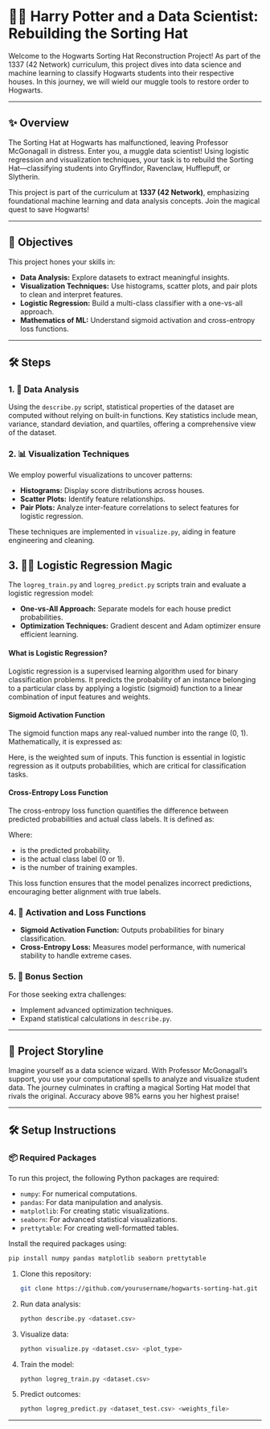 # 🧙‍♂️ Harry Potter and a Data Scientist: Rebuilding the Sorting Hat

Welcome to the Hogwarts Sorting Hat Reconstruction Project! As part of the 1337 (42 Network) curriculum, this project dives into data science and machine learning to classify Hogwarts students into their respective houses. In this journey, we will wield our muggle tools to restore order to Hogwarts.

---

## ✨ Overview

The Sorting Hat at Hogwarts has malfunctioned, leaving Professor McGonagall in distress. Enter you, a muggle data scientist! Using logistic regression and visualization techniques, your task is to rebuild the Sorting Hat—classifying students into Gryffindor, Ravenclaw, Hufflepuff, or Slytherin.

This project is part of the curriculum at **1337 (42 Network)**, emphasizing foundational machine learning and data analysis concepts. Join the magical quest to save Hogwarts!

---

## 🎯 Objectives

This project hones your skills in:

- **Data Analysis:** Explore datasets to extract meaningful insights.
- **Visualization Techniques:** Use histograms, scatter plots, and pair plots to clean and interpret features.
- **Logistic Regression:** Build a multi-class classifier with a one-vs-all approach.
- **Mathematics of ML:** Understand sigmoid activation and cross-entropy loss functions.

---

## 🛠 Steps

### 1. 🧐 Data Analysis

Using the `describe.py` script, statistical properties of the dataset are computed without relying on built-in functions. Key statistics include mean, variance, standard deviation, and quartiles, offering a comprehensive view of the dataset.

### 2. 📊 Visualization Techniques

We employ powerful visualizations to uncover patterns:

- **Histograms:** Display score distributions across houses.
- **Scatter Plots:** Identify feature relationships.
- **Pair Plots:** Analyze inter-feature correlations to select features for logistic regression.

These techniques are implemented in `visualize.py`, aiding in feature engineering and cleaning.



## 3. 🧙‍♂️ Logistic Regression Magic

The `logreg_train.py` and `logreg_predict.py` scripts train and evaluate a logistic regression model:

- **One-vs-All Approach:** Separate models for each house predict probabilities.
- **Optimization Techniques:** Gradient descent and Adam optimizer ensure efficient learning.

#### What is Logistic Regression?

Logistic regression is a supervised learning algorithm used for binary classification problems. It predicts the probability of an instance belonging to a particular class by applying a logistic (sigmoid) function to a linear combination of input features and weights.

#### Sigmoid Activation Function

The sigmoid function maps any real-valued number into the range (0, 1). Mathematically, it is expressed as:

Here,  is the weighted sum of inputs. This function is essential in logistic regression as it outputs probabilities, which are critical for classification tasks.

#### Cross-Entropy Loss Function

The cross-entropy loss function quantifies the difference between predicted probabilities and actual class labels. It is defined as:

Where:

- &#x20;is the predicted probability.
- &#x20;is the actual class label (0 or 1).
- &#x20;is the number of training examples.

This loss function ensures that the model penalizes incorrect predictions, encouraging better alignment with true labels.

### 4. 📐 Activation and Loss Functions

- **Sigmoid Activation Function:** Outputs probabilities for binary classification.
- **Cross-Entropy Loss:** Measures model performance, with numerical stability to handle extreme cases.

### 5. 🚀 Bonus Section

For those seeking extra challenges:

- Implement advanced optimization techniques.
- Expand statistical calculations in `describe.py`.

---

## 📜 Project Storyline

Imagine yourself as a data science wizard. With Professor McGonagall’s support, you use your computational spells to analyze and visualize student data. The journey culminates in crafting a magical Sorting Hat model that rivals the original. Accuracy above 98% earns you her highest praise!

---

## 🛠 Setup Instructions

### 📦 Required Packages

To run this project, the following Python packages are required:

- `numpy`: For numerical computations.
- `pandas`: For data manipulation and analysis.
- `matplotlib`: For creating static visualizations.
- `seaborn`: For advanced statistical visualizations.
- `prettytable`: For creating well-formatted tables.

Install the required packages using:

```bash
pip install numpy pandas matplotlib seaborn prettytable
```

1. Clone this repository:

   ```bash
   git clone https://github.com/yourusername/hogwarts-sorting-hat.git
   ```

2. Run data analysis:

   ```bash
   python describe.py <dataset.csv>
   ```

3. Visualize data:

   ```bash
   python visualize.py <dataset.csv> <plot_type>
   ```

4. Train the model:

   ```bash
   python logreg_train.py <dataset.csv>
   ```

5. Predict outcomes:

   ```bash
   python logreg_predict.py <dataset_test.csv> <weights_file>
   ```

---
